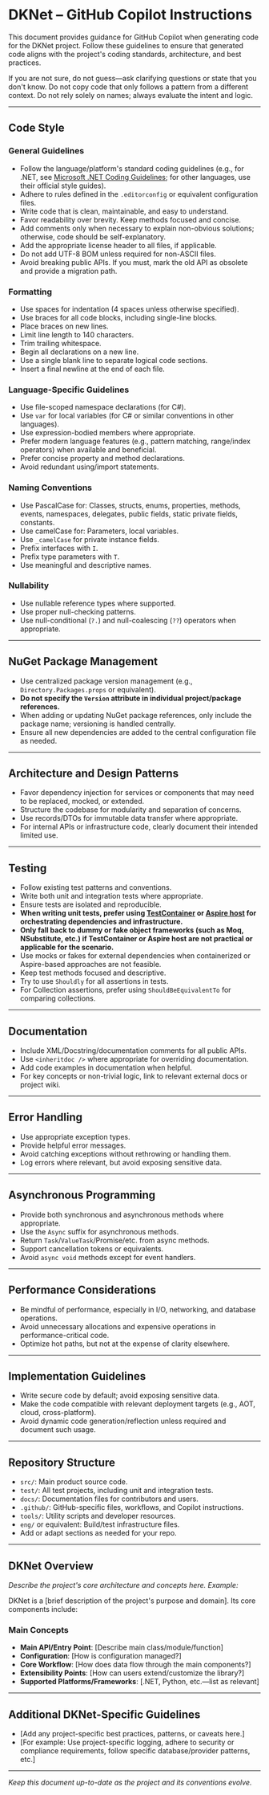 # DKNet – GitHub Copilot Instructions

This document provides guidance for GitHub Copilot when generating code for the DKNet project. Follow these guidelines to ensure that generated code aligns with the project's coding standards, architecture, and best practices.

If you are not sure, do not guess—ask clarifying questions or state that you don't know. Do not copy code that only follows a pattern from a different context. Do not rely solely on names; always evaluate the intent and logic.

---

## Code Style

### General Guidelines

- Follow the language/platform's standard coding guidelines (e.g., for .NET, see [Microsoft .NET Coding Guidelines](https://github.com/dotnet/runtime/blob/main/docs/coding-guidelines/coding-style.md); for other languages, use their official style guides).
- Adhere to rules defined in the `.editorconfig` or equivalent configuration files.
- Write code that is clean, maintainable, and easy to understand.
- Favor readability over brevity. Keep methods focused and concise.
- Add comments only when necessary to explain non-obvious solutions; otherwise, code should be self-explanatory.
- Add the appropriate license header to all files, if applicable.
- Do not add UTF-8 BOM unless required for non-ASCII files.
- Avoid breaking public APIs. If you must, mark the old API as obsolete and provide a migration path.

### Formatting

- Use spaces for indentation (4 spaces unless otherwise specified).
- Use braces for all code blocks, including single-line blocks.
- Place braces on new lines.
- Limit line length to 140 characters.
- Trim trailing whitespace.
- Begin all declarations on a new line.
- Use a single blank line to separate logical code sections.
- Insert a final newline at the end of each file.

### Language-Specific Guidelines

- Use file-scoped namespace declarations (for C#).
- Use `var` for local variables (for C# or similar conventions in other languages).
- Use expression-bodied members where appropriate.
- Prefer modern language features (e.g., pattern matching, range/index operators) when available and beneficial.
- Prefer concise property and method declarations.
- Avoid redundant using/import statements.

### Naming Conventions

- Use PascalCase for: Classes, structs, enums, properties, methods, events, namespaces, delegates, public fields, static private fields, constants.
- Use camelCase for: Parameters, local variables.
- Use `_camelCase` for private instance fields.
- Prefix interfaces with `I`.
- Prefix type parameters with `T`.
- Use meaningful and descriptive names.

### Nullability

- Use nullable reference types where supported.
- Use proper null-checking patterns.
- Use null-conditional (`?.`) and null-coalescing (`??`) operators when appropriate.

---

## NuGet Package Management

- Use centralized package version management (e.g., `Directory.Packages.props` or equivalent).
- **Do not specify the `Version` attribute in individual project/package references.**
- When adding or updating NuGet package references, only include the package name; versioning is handled centrally.
- Ensure all new dependencies are added to the central configuration file as needed.

---

## Architecture and Design Patterns

- Favor dependency injection for services or components that may need to be replaced, mocked, or extended.
- Structure the codebase for modularity and separation of concerns.
- Use records/DTOs for immutable data transfer where appropriate.
- For internal APIs or infrastructure code, clearly document their intended limited use.

---

## Testing

- Follow existing test patterns and conventions.
- Write both unit and integration tests where appropriate.
- Ensure tests are isolated and reproducible.
- **When writing unit tests, prefer using [TestContainer](https://testcontainers.com/) or [Aspire host](https://learn.microsoft.com/en-us/dotnet/aspire/) for orchestrating dependencies and infrastructure.**
- **Only fall back to dummy or fake object frameworks (such as Moq, NSubstitute, etc.) if TestContainer or Aspire host are not practical or applicable for the scenario.**
- Use mocks or fakes for external dependencies when containerized or Aspire-based approaches are not feasible.
- Keep test methods focused and descriptive.
- Try to use `Shouldly` for all assertions in tests.
- For Collection assertions, prefer using `ShouldBeEquivalentTo` for comparing collections.
---

## Documentation

- Include XML/Docstring/documentation comments for all public APIs.
- Use `<inheritdoc />` where appropriate for overriding documentation.
- Add code examples in documentation when helpful.
- For key concepts or non-trivial logic, link to relevant external docs or project wiki.

---

## Error Handling

- Use appropriate exception types.
- Provide helpful error messages.
- Avoid catching exceptions without rethrowing or handling them.
- Log errors where relevant, but avoid exposing sensitive data.

---

## Asynchronous Programming

- Provide both synchronous and asynchronous methods where appropriate.
- Use the `Async` suffix for asynchronous methods.
- Return `Task`/`ValueTask`/Promise/etc. from async methods.
- Support cancellation tokens or equivalents.
- Avoid `async void` methods except for event handlers.

---

## Performance Considerations

- Be mindful of performance, especially in I/O, networking, and database operations.
- Avoid unnecessary allocations and expensive operations in performance-critical code.
- Optimize hot paths, but not at the expense of clarity elsewhere.

---

## Implementation Guidelines

- Write secure code by default; avoid exposing sensitive data.
- Make the code compatible with relevant deployment targets (e.g., AOT, cloud, cross-platform).
- Avoid dynamic code generation/reflection unless required and document such usage.

---

## Repository Structure

- `src/`: Main product source code.
- `test/`: All test projects, including unit and integration tests.
- `docs/`: Documentation files for contributors and users.
- `.github/`: GitHub-specific files, workflows, and Copilot instructions.
- `tools/`: Utility scripts and developer resources.
- `eng/` or equivalent: Build/test infrastructure files.
- Add or adapt sections as needed for your repo.

---

## DKNet Overview

_Describe the project's core architecture and concepts here. Example:_

DKNet is a [brief description of the project's purpose and domain]. Its core components include:

### Main Concepts

- **Main API/Entry Point**: [Describe main class/module/function]
- **Configuration**: [How is configuration managed?]
- **Core Workflow**: [How does data flow through the main components?]
- **Extensibility Points**: [How can users extend/customize the library?]
- **Supported Platforms/Frameworks**: [.NET, Python, etc.—list as relevant]

---

## Additional DKNet-Specific Guidelines

- [Add any project-specific best practices, patterns, or caveats here.]
- [For example: Use project-specific logging, adhere to security or compliance requirements, follow specific database/provider patterns, etc.]

---

_Keep this document up-to-date as the project and its conventions evolve._